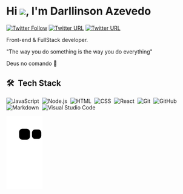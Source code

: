 <h1 align="left">Hi <img src="https://raw.githubusercontent.com/kaueMarques/kaueMarques/master/hi.gif" width="30px">, I'm Darllinson Azevedo</h1>

[![Twitter Follow](https://img.shields.io/twitter/follow/_darllinson?color=red&label=%40_darllinson&logo=twitter&logoColor=white&style=flat-square)](https://twitter.com/_darllinson)
[![Twitter URL](https://img.shields.io/twitter/url?color=red&label=Darllinson%20Azevedo&logo=linkedin&logoColor=white&style=flat-square&url=https%3A%2F%2Fwww.linkedin.com%2Fin%2Fdarllinson-azevedo%2F)](https://www.linkedin.com/in/darllinson-azevedo/)
[![Twitter URL](https://img.shields.io/twitter/url?color=red&label=azevedo.darllinson%40gmail.com&logo=gmail&logoColor=white&style=flat-square&url=https%3A%2F%2Fwww.linkedin.com%2Fin%2Fdarllinson-azevedo%2F)](mailto:azevedo.darllinson@gmail.com)

Front-end & FullStack developer.

"The way you do something is the way you do everything"

Deus no comando 🙏

## 🛠 &nbsp;Tech Stack

![JavaScript](https://img.shields.io/badge/-JavaScript-05122A?style=flat-square&logo=javascript)&nbsp;
![Node.js](https://img.shields.io/badge/-Node.js-05122A?style=flat-square&logo=node.js)&nbsp;
![HTML](https://img.shields.io/badge/-HTML-05122A?style=flat-square&logo=HTML5)&nbsp;
![CSS](https://img.shields.io/badge/-CSS-05122A?style=flat-square&logo=CSS3&logoColor=1572B6)&nbsp;
![React](https://img.shields.io/badge/-React-05122A?style=flat-square&logo=react)&nbsp;
![Git](https://img.shields.io/badge/-Git-05122A?style=flat-square&logo=git)&nbsp;
![GitHub](https://img.shields.io/badge/-GitHub-05122A?style=flat-square&logo=github)&nbsp;
![Markdown](https://img.shields.io/badge/-Markdown-05122A?style=flat-square&logo=markdown)&nbsp;
![Visual Studio Code](https://img.shields.io/badge/-Visual%20Studio%20Code-05122A?style=flat-square&logo=visual-studio-code&logoColor=007ACC)&nbsp;

![snake svg](https://github.com/darllinsonazvd/darllinsonazvd/blob/output/github-contribution-grid-snake.svg)
